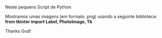 Neste pequeno Script de Python

Mostramos umas imagens (em formato .png) usando a seguinte biblioteca:
**from tkinter import Label, PhotoImage, Tk**



Thanks God!
